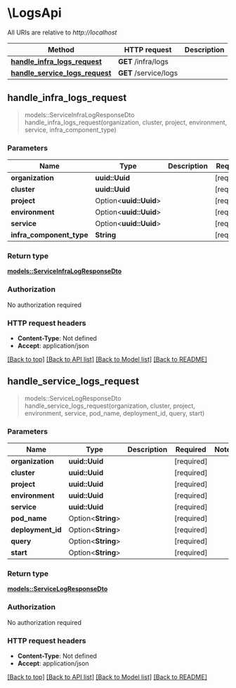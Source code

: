 # \LogsApi

All URIs are relative to *http://localhost*

Method | HTTP request | Description
------------- | ------------- | -------------
[**handle_infra_logs_request**](LogsApi.md#handle_infra_logs_request) | **GET** /infra/logs | 
[**handle_service_logs_request**](LogsApi.md#handle_service_logs_request) | **GET** /service/logs | 



## handle_infra_logs_request

> models::ServiceInfraLogResponseDto handle_infra_logs_request(organization, cluster, project, environment, service, infra_component_type)


### Parameters


Name | Type | Description  | Required | Notes
------------- | ------------- | ------------- | ------------- | -------------
**organization** | **uuid::Uuid** |  | [required] |
**cluster** | **uuid::Uuid** |  | [required] |
**project** | Option<**uuid::Uuid**> |  | [required] |
**environment** | Option<**uuid::Uuid**> |  | [required] |
**service** | Option<**uuid::Uuid**> |  | [required] |
**infra_component_type** | **String** |  | [required] |

### Return type

[**models::ServiceInfraLogResponseDto**](ServiceInfraLogResponseDto.md)

### Authorization

No authorization required

### HTTP request headers

- **Content-Type**: Not defined
- **Accept**: application/json

[[Back to top]](#) [[Back to API list]](../README.md#documentation-for-api-endpoints) [[Back to Model list]](../README.md#documentation-for-models) [[Back to README]](../README.md)


## handle_service_logs_request

> models::ServiceLogResponseDto handle_service_logs_request(organization, cluster, project, environment, service, pod_name, deployment_id, query, start)


### Parameters


Name | Type | Description  | Required | Notes
------------- | ------------- | ------------- | ------------- | -------------
**organization** | **uuid::Uuid** |  | [required] |
**cluster** | **uuid::Uuid** |  | [required] |
**project** | **uuid::Uuid** |  | [required] |
**environment** | **uuid::Uuid** |  | [required] |
**service** | **uuid::Uuid** |  | [required] |
**pod_name** | Option<**String**> |  | [required] |
**deployment_id** | Option<**String**> |  | [required] |
**query** | Option<**String**> |  | [required] |
**start** | Option<**String**> |  | [required] |

### Return type

[**models::ServiceLogResponseDto**](ServiceLogResponseDto.md)

### Authorization

No authorization required

### HTTP request headers

- **Content-Type**: Not defined
- **Accept**: application/json

[[Back to top]](#) [[Back to API list]](../README.md#documentation-for-api-endpoints) [[Back to Model list]](../README.md#documentation-for-models) [[Back to README]](../README.md)

